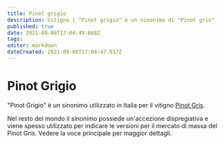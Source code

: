 ```yaml
---
title: Pinot grigio
description: Vitigno | "Pinot grigio" è un sinonimo di "Pinot gris"
published: true
date: 2021-09-06T17:04:49.668Z
tags: 
editor: markdown
dateCreated: 2021-09-06T17:04:47.017Z
---
```


# Pinot Grigio
"Pinot Grigio" è un sinonimo utilizzato in Italia per il vitigno [Pinot Gris](/vitigni/Francia/bacca-bianca/pinot-gris). 

Nel resto del mondo il sinonimo possiede un'accezione dispregiativa e viene spesso utilizzato per indicare le versioni per il mercato di massa del Pinot Gris. Vedere la voce principale per maggior dettagli.